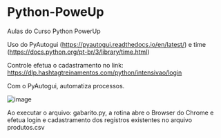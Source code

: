 # Python-PoweUp
Aulas do Curso Python PowerUp

Uso do PyAutogui (https://pyautogui.readthedocs.io/en/latest/) e time (https://docs.python.org/pt-br/3/library/time.html)

Controle efetua o cadastramento no link:
https://dlp.hashtagtreinamentos.com/python/intensivao/login

Com o PyAutogui, automatiza processos.

![image](https://github.com/ClubeMobile/Python-PoweUp/assets/13254540/7993a85f-1361-41b2-9c16-ba8dc0a54f97)

Ao executar o arquivo: gabarito.py, a rotina abre o Browser do Chrome e efetua login e cadastramento dos registros existentes no arquivo produtos.csv

